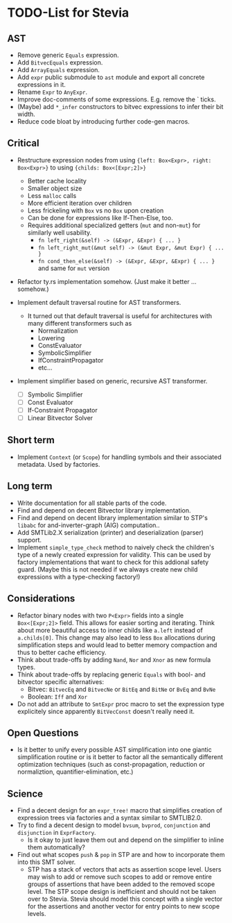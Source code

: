 # TODO-List for Stevia

## AST

- Remove generic `Equals` expression.
- Add `BitvecEquals` expression.
- Add `ArrayEquals` expression.
- Add `expr` public submodule to `ast` module and export all concrete expressions in it.
- Rename `Expr` to `AnyExpr`.
- Improve doc-comments of some expressions. E.g. remove the ` ticks.
- (Maybe) add `*_infer` constructors to bitvec expressions to infer their bit width.
- Reduce code bloat by introducing further code-gen macros.

## Critical

- Restructure expression nodes from using `{left: Box<Expr>, right: Box<Expr>}` to using `{childs: Box<[Expr;2]>}`
	- Better cache locality
	- Smaller object size
	- Less `malloc` calls
	- More efficient iteration over children
	- Less frickeling with `Box` vs no `Box` upon creation
	- Can be done for expressions like If-Then-Else, too.
	- Requires additional specialized getters (`mut` and non-`mut`) for similarly well usability.
		- `fn left_right(&self) -> (&Expr, &Expr) { ... }`
		- `fn left_right_mut(&mut self) -> (&mut Expr, &mut Expr) { ... }`
		- `fn cond_then_else(&self) -> (&Expr, &Expr, &Expr) { ... }` and same for `mut` version
- Refactor ty.rs implementation somehow. (Just make it better ... somehow.)

- Implement default traversal routine for AST transformers.
	- It turned out that default traversal is useful for architectures with many different transformers such as 
		- Normalization
		- Lowering
		- ConstEvaluator
		- SymbolicSimplifier
		- IfConstraintPropagator
		- etc...
- Implement simplifier based on generic, recursive AST transformer.
	- [ ] Symbolic Simplifier
	- [ ] Const Evaluator
	- [ ] If-Constraint Propagator
	- [ ] Linear Bitvector Solver

## Short term

- Implement `Context` (or `Scope`) for handling symbols and their associated metadata. Used by factories.

## Long term

- Write documentation for all stable parts of the code.
- Find and depend on decent Bitvector library implementation.
- Find and depend on decent library implementation similar to STP's `libabc` for and-inverter-graph (AIG) computation..
- Add SMTLib2.X serialization (printer) and deserialization (parser) support.
- Implement `simple_type_check` method to naively check the children's type of a newly created expression for validity. This can be used by factory implementations that want to check for this addional safety guard. (Maybe this is not needed if we always create new child expressions with a type-checking factory!)

## Considerations

- Refactor binary nodes with two `P<Expr>` fields into a single `Box<[Expr;2]>` field. This allows for easier sorting and iterating. Think about more beautiful access to inner childs like `a.left` instead of `a.childs[0]`. This change may also lead to less `Box` allocations during simplification steps and would lead to better memory compaction and thus to better cache efficiency.
- Think about trade-offs by adding `Nand`, `Nor` and `Xnor` as new formula types.
- Think about trade-offs by replacing generic `Equals` with bool- and bitvector specific alternatives:
	- Bitvec: `BitvecEq` and `BitvecNe` or `BitEq` and `BitNe` or `BvEq` and `BvNe`
	- Boolean: `Iff` and `Xor`
- Do not add an attribute to `SmtExpr` proc macro to set the expression type explicitely since apparently `BitVecConst` doesn't really need it.

## Open Questions

- Is it better to unify every possible AST simplification into one giantic simplification routine or is it better to factor all the semantically different optimization techniques (such as const-propagation, reduction or normaliztion, quantifier-elimination, etc.)

## Science

- Find a decent design for an `expr_tree!` macro that simplifies creation of expression trees via factories and a syntax similar to SMTLIB2.0.
- Try to find a decent design to model `bvsum`, `bvprod`, `conjunction` and `disjunction` in `ExprFactory`.
	- Is it okay to just leave them out and depend on the simplifier to inline them automatically?
- Find out what scopes `push` & `pop` in STP are and how to incorporate them into this SMT solver.
	- STP has a stack of vectors that acts as assertion scope level. Users may wish to add or remove such scopes to add or remove entire
	   groups of assertions that have been added to the removed scope level. The STP scope design is inefficient and should not be taken over to Stevia. Stevia should model this concept with a single vector for the assertions and another vector for entry points to new scope levels.
